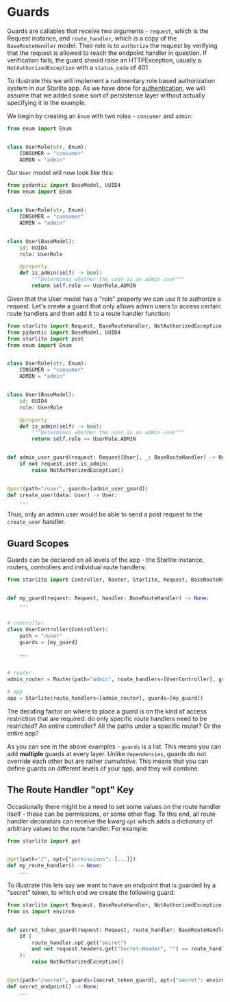 # Guards

Guards are callables that receive two arguments - `request`, which is the Request instance, and `route_handler`, which
is a copy of the `BaseRouteHandler` model. Their role is to `authorize` the request by verifying that the request is allowed
to reach the endpoint handler in question. If verification fails, the guard should raise an HTTPException, usually a
`NotAuthorizedException` with a `status_code` of 401.

To illustrate this we will implement a rudimentary role based authorization system in our Starlite app. As we have done
for [authentication](8-authentication/0-intro.md), we will assume that we added some sort of persistence layer without actually
specifying it in the example.

We begin by creating an `Enum` with two roles - `consumer` and `admin`:

```python
from enum import Enum


class UserRole(str, Enum):
    CONSUMER = "consumer"
    ADMIN = "admin"
```

Our `User` model will now look like this:

```python
from pydantic import BaseModel, UUID4
from enum import Enum


class UserRole(str, Enum):
    CONSUMER = "consumer"
    ADMIN = "admin"


class User(BaseModel):
    id: UUID4
    role: UserRole

    @property
    def is_admin(self) -> bool:
        """Determines whether the user is an admin user"""
        return self.role == UserRole.ADMIN
```

Given that the User model has a "role" property we can use it to authorize a request. Let's create a guard that only
allows admin users to access certain route handlers and then add it to a route handler function:

```python
from starlite import Request, BaseRouteHandler, NotAuthorizedException
from pydantic import BaseModel, UUID4
from starlite import post
from enum import Enum


class UserRole(str, Enum):
    CONSUMER = "consumer"
    ADMIN = "admin"


class User(BaseModel):
    id: UUID4
    role: UserRole

    @property
    def is_admin(self) -> bool:
        """Determines whether the user is an admin user"""
        return self.role == UserRole.ADMIN


def admin_user_guard(request: Request[User], _: BaseRouteHandler) -> None:
    if not request.user.is_admin:
        raise NotAuthorizedException()


@post(path="/user", guards=[admin_user_guard])
def create_user(data: User) -> User:
    ...
```

Thus, only an admin user would be able to send a post request to the `create_user` handler.

## Guard Scopes

Guards can be declared on all levels of the app - the Starlite instance, routers, controllers and individual route
handlers:

```python
from starlite import Controller, Router, Starlite, Request, BaseRouteHandler


def my_guard(request: Request, handler: BaseRouteHandler) -> None:
    ...


# controller
class UserController(Controller):
    path = "/user"
    guards = [my_guard]

    ...


# router
admin_router = Router(path="admin", route_handlers=[UserController], guards=[my_guard])

# app
app = Starlite(route_handlers=[admin_router], guards=[my_guard])
```

The deciding factor on where to place a guard is on the kind of access restriction that are required: do only specific
route handlers need to be restricted? An entire controller? All the paths under a specific router? Or the entire app?

As you can see in the above examples - `guards` is a list. This means you can add **multiple** guards at every layer.
Unlike `dependencies`, guards do not override each other but are rather _cumulative_. This means that you can define
guards on different levels of your app, and they will combine.

## The Route Handler "opt" Key

Occasionally there might be a need to set some values on the route handler itself - these can be permissions, or some
other flag. To this end, all route handler decorators can receive the kwarg `opt` which adds a dictionary of
arbitrary values to the route handler. For example:

```python
from starlite import get


@get(path="/", opt={"permissions": [...]})
def my_route_handler() -> None:
    ...
```

To illustrate this lets say we want to have an endpoint that is guarded by a "secret" token, to which end we create
the following guard:

```python
from starlite import Request, BaseRouteHandler, NotAuthorizedException, get
from os import environ


def secret_token_guard(request: Request, route_handler: BaseRouteHandler) -> None:
    if (
        route_handler.opt.get("secret")
        and not request.headers.get("Secret-Header", "") == route_handler.opt["secret"]
    ):
        raise NotAuthorizedException()


@get(path="/secret", guards=[secret_token_guard], opt={"secret": environ.get("SECRET")})
def secret_endpoint() -> None:
    ...
```
